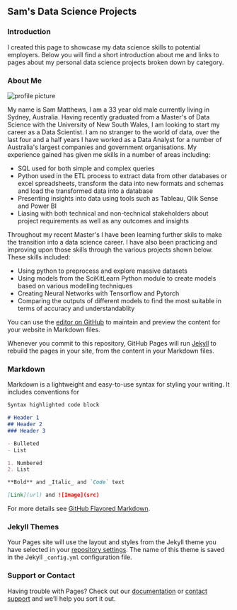 ## Sam's Data Science Projects

### Introduction

I created this page to showcase my data science skills to potential employers. Below you will find a short introduction about me and links to pages about my personal data science projects broken down by category.

### About Me
![profile picture](https://user-images.githubusercontent.com/18587666/134286830-0491280b-4e79-45ed-9340-942bf1308e40.jpg)

My name is Sam Matthews, I am a 33 year old male currently living in Sydney, Australia. Having recently graduated from a Master's of Data Science with the University of New South Wales, I am looking to start my career as a Data Scientist. I am no stranger to the world of data, over the last four and a half years I have worked as a Data Analyst for a number of Australia's largest companies and government organisations. My experience gained has given me skills in a number of areas including:
- SQL used for both simple and complex queries
- Python used in the ETL process to extract data from other databases or excel spreadsheets, transform the data into new formats and schemas and load the transformed data into a database
- Presenting insights into data using tools such as Tableau, Qlik Sense and Power BI
- Liasing with both technical and non-technical stakeholders about project requirements as well as any outcomes and insights

Throughout my recent Master's I have been learning further skils to make the transition into a data science career. I have also been practicing and improving upon those skills through the various projects shown below. These skills included:
- Using python to preprocess and explore massive datasets
- Using models from the SciKitLearn Python module to create models based on various modelling techniques
- Creating Neural Networks with Tensorflow and Pytorch
- Comparing the outputs of different models to find the most suitable in terms of accuracy and understandablity

You can use the [editor on GitHub](https://github.com/SamMatt87/SamMatt87.github.io/edit/main/README.md) to maintain and preview the content for your website in Markdown files.

Whenever you commit to this repository, GitHub Pages will run [Jekyll](https://jekyllrb.com/) to rebuild the pages in your site, from the content in your Markdown files.

### Markdown

Markdown is a lightweight and easy-to-use syntax for styling your writing. It includes conventions for

```markdown
Syntax highlighted code block

# Header 1
## Header 2
### Header 3

- Bulleted
- List

1. Numbered
2. List

**Bold** and _Italic_ and `Code` text

[Link](url) and ![Image](src)
```

For more details see [GitHub Flavored Markdown](https://guides.github.com/features/mastering-markdown/).

### Jekyll Themes

Your Pages site will use the layout and styles from the Jekyll theme you have selected in your [repository settings](https://github.com/SamMatt87/SamMatt87.github.io/settings/pages). The name of this theme is saved in the Jekyll `_config.yml` configuration file.

### Support or Contact

Having trouble with Pages? Check out our [documentation](https://docs.github.com/categories/github-pages-basics/) or [contact support](https://support.github.com/contact) and we’ll help you sort it out.
